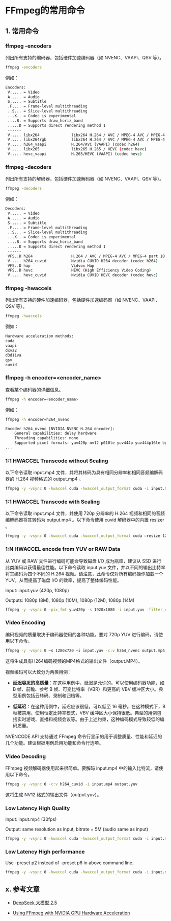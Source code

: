 # FFmpeg的常用命令

## 1. 常用命令

### ffmpeg -encoders

列出所有支持的编码器，包括硬件加速编码器（如 NVENC、VAAPI、QSV 等）。

```bash
ffmpeg -encoders
```

例如：

```bash
Encoders:
 V..... = Video
 A..... = Audio
 S..... = Subtitle
 .F.... = Frame-level multithreading
 ..S... = Slice-level multithreading
 ...X.. = Codec is experimental
 ....B. = Supports draw_horiz_band
 .....D = Supports direct rendering method 1
 ------
 V..... libx264              libx264 H.264 / AVC / MPEG-4 AVC / MPEG-4 part 10 (codec h264)
 V..... libx264rgb           libx264 H.264 / AVC / MPEG-4 AVC / MPEG-4 part 10 RGB (codec h264)
 V..... h264_vaapi           H.264/AVC (VAAPI) (codec h264)
 V..... libx265              libx265 H.265 / HEVC (codec hevc)
 V..... hevc_vaapi           H.265/HEVC (VAAPI) (codec hevc)
 ```

### ffmpeg -decoders

列出所有支持的解码器，包括硬件加速解码器（如 NVENC、VAAPI、QSV 等）。

```bash
ffmpeg -decoders
```

例如：

```bash
Decoders:
 V..... = Video
 A..... = Audio
 S..... = Subtitle
 .F.... = Frame-level multithreading
 ..S... = Slice-level multithreading
 ...X.. = Codec is experimental
 ....B. = Supports draw_horiz_band
 .....D = Supports direct rendering method 1
 ------
 VFS..D h264                 H.264 / AVC / MPEG-4 AVC / MPEG-4 part 10
 V..... h264_cuvid           Nvidia CUVID H264 decoder (codec h264)
 VFS..D hap                  Vidvox Hap
 VFS..D hevc                 HEVC (High Efficiency Video Coding)
 V..... hevc_cuvid           Nvidia CUVID HEVC decoder (codec hevc)
 ```

### ffmpeg -hwaccels

列出所有支持的硬件加速编码器，包括硬件加速编码器（如 NVENC、VAAPI、QSV 等）。

```bash
ffmpeg -hwaccels
```

例如：

```bash
Hardware acceleration methods:
cuda
vaapi
dxva2
d3d11va
qsv
cuvid
```

### ffmpeg -h encoder=<encoder_name>

查看某个编码器的详细信息。

```bash
ffmpeg -h encoder=<encoder_name>
```

例如：

```bash
ffmpeg -h encoder=h264_nvenc

Encoder h264_nvenc [NVIDIA NVENC H.264 encoder]:
    General capabilities: delay hardware
    Threading capabilities: none
    Supported pixel formats: yuv420p nv12 p010le yuv444p yuv444p16le bgr0 rgb0 cuda d3d11
...
```

### 1:1 HWACCEL Transcode without Scaling

以下命令读取 input.mp4 文件，并将其转码为具有相同分辨率和相同音频编解码器的 H.264 视频格式的 output.mp4 。

```bash
ffmpeg -y -vsync 0 -hwaccel cuda -hwaccel_output_format cuda -i input.mp4 -c:a copy -c:v h264_nvenc -b:v 5M output.mp4
```

### 1:1 HWACCEL Transcode with Scaling

以下命令读取 input.mp4 文件，并使用 720p 分辨率的 H.264 视频和相同的音频编解码器将其转码为 output.mp4 。以下命令使用 cuvid 解码器中的内置 resizer 。

```bash
ffmpeg -y -vsync 0 -hwaccel cuda -hwaccel_output_format cuda –resize 1280x720 -i input.mp4 -c:a copy -c:v h264_nvenc -b:v 5M output.mp4
```

### 1:N HWACCEL encode from YUV or RAW Data

从 YUV 或 RAW 文件进行编码可能会导致磁盘 I/O 成为瓶颈，建议从 SSD 进行此类编码以获得最佳性能。以下命令读取 input.yuv 文件，并以不同的输出比特率将其编码为四个不同的 H.264 视频。请注意，此命令仅对所有编码操作加载一个 YUV，从而提高了磁盘 I/O 的效率，提高了整体编码性能。

Input: input.yuv (420p, 1080p)

Outputs: 1080p (8M), 1080p (10M), 1080p (12M), 1080p (14M)

```bash
ffmpeg -y -vsync 0 -pix_fmt yuv420p -s 1920x1080 -i input.yuv -filter_complex "[0:v]hwupload_cuda,split=4[o1][o2][o3][o4]" -map "[o1]" -c:v h264_nvenc -b:v 8M output1.mp4 -map "[o2]" -c:v h264_nvenc -b:v 10M output2.mp4 -map "[o3]" -c:v h264_nvenc -b:v 12M output3.mp4 -map "[o4]" -c:v h264_nvenc -b:v 14M output4.mp4
```

### Video Encoding

编码视频的质量取决于编码器使用的各种功能。要对 720p YUV 进行编码，请使用以下命令。

```bash
ffmpeg -y -vsync 0 –s 1280x720 –i input.yuv -c:v h264_nvenc output.mp4
```

这将生成具有H264编码视频的MP4格式的输出文件（output.MP4）。

视频编码可以大致分为两类用例：

- **延迟容忍的高质量**：在这种用例中，延迟是允许的。可以使用编码器功能，如 B 帧、前瞻、参考 B 帧、可变比特率（VBR）和更高的 VBV 缓冲区大小。典型用例包括云转码、录制和归档等。

- **低延迟**：在这种用例中，延迟应该很低，可以低至 16 毫秒。在这种模式下，B 帧被禁用，使用恒定比特率模式，VBV 缓冲区大小保持很低。典型的用例包括实时游戏、直播和视频会议等。由于上述约束，这种编码模式导致较低的编码质量。

NVENCODE API 支持通过 FFmpeg 命令行显示的用于调整质量、性能和延迟的几个功能。建议根据用例启用功能和命令行选项。

### Video Decoding

FFmpeg 视频解码器使用起来很简单。要解码 input.mp4 中的输入比特流，请使用以下命令。

```bash
ffmpeg -y -vsync 0 -c:v h264_cuvid -i input.mp4 output.yuv
```

这将生成 NV12 格式的输出文件（output.yuv）。

### Low Latency High Quality

Input: input.mp4 (30fps)

Output: same resolution as input, bitrate = 5M (audio same as input)

```bash
ffmpeg -y -vsync 0 -hwaccel cuda -hwaccel_output_format cuda -i input.mp4 -c:a copy -c:v h264_nvenc -preset p6 -tune ll -b:v 5M -bufsize 167K -maxrate 10M -qmin 0 output.mp4
```

### Low Latency High performance

Use -preset p2 instead of -preset p6 in above command line.

```bash
ffmpeg -y -vsync 0 -hwaccel cuda -hwaccel_output_format cuda -i input.mp4 -c:a copy -c:v h264_nvenc -preset p2 -tune ll -b:v 5M -bufsize 167K -maxrate 10M -qmin 0 output.mp4
```

## x. 参考文章

- [DeepSeek 大模型 2.5](https://chat.deepseek.com)

- [Using FFmpeg with NVIDIA GPU Hardware Acceleration](https://docs.nvidia.com/video-technologies/video-codec-sdk/12.2/ffmpeg-with-nvidia-gpu/index.html)

